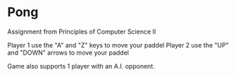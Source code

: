 # Pong
Assignment from Principles of Computer Science II

Player 1 use the "A" and "Z" keys to move your paddel 
Player 2 use the "UP" and "DOWN" arrows to move your paddel

Game also supports 1 player with an A.I. opponent.
